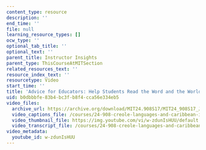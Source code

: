 ```yaml
---
content_type: resource
description: ''
end_time: ''
file: null
learning_resource_types: []
ocw_type: ''
optional_tab_title: ''
optional_text: ''
parent_title: Instructor Insights
parent_type: ThisCourseAtMITSection
related_resources_text: ''
resource_index_text: ''
resourcetype: Video
start_time: ''
title: 'Advice for Educators: Help Students Read the Word and the World'
uid: b0dbbbfe-83b4-bc3f-b8f4-cca56e334eb5
video_files:
  archive_url: https://archive.org/download/MIT24.908S17/MIT24_908S17_Jose_Esparza_Part_2_300k.mp4
  video_captions_file: /courses/24-908-creole-languages-and-caribbean-identities-spring-2017/a5c2e756d1e2502cb8fed77637a6aa69_w-zdunIsHUU.vtt
  video_thumbnail_file: https://img.youtube.com/vi/w-zdunIsHUU/default.jpg
  video_transcript_file: /courses/24-908-creole-languages-and-caribbean-identities-spring-2017/8bb979ba28fd50c53f924e5d2d838d93_w-zdunIsHUU.pdf
video_metadata:
  youtube_id: w-zdunIsHUU
---
```

